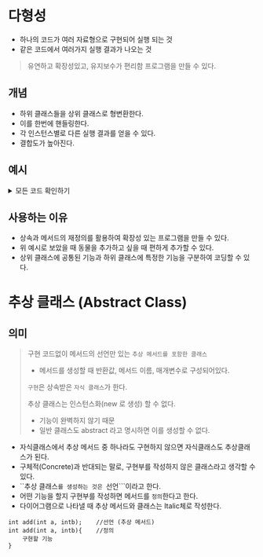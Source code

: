 # 다형성
- 하나의 코드가 여러 자료형으로 구현되어 실행 되는 것
- 같은 코드에서 여러가지 실행 결과가 나오는 것
> 유연하고 확장성있고, 유지보수가 편리함 프로그램을 만들 수 있다.

## 개념
- 하위 클래스들을 상위 클래스로 형변환한다.
- 이를 한번에 핸들링한다.
- 각 인스턴스별로 다른 실행 결과를 얻을 수 있다.
- 결합도가 높아진다.

## 예시
<details>
<summary> 모든 코드 확인하기 </summary>

```
package polymorphismTest;


import java.util.ArrayList;


class Animal{
	// 공통된 기능을 정의 할 때 상위 클래스인 Animal에 기능을 입력한다.
	public void move() {
		System.out.println("동물이 움직입니다.");
	}
	
}

class Human extends Animal {

	@Override
	public void move() {
		System.out.println("사람이 두 발로 걷습니다.");
	}
	public void readBook() {
		System.out.println("사람이 책을 읽습니다.");
	}
}

class Tiger extends Animal {

	@Override
	public void move() {
		System.out.println("호랑이가 네 발로 뜁니다.");
	}
	
	public void hunting() {
		System.out.println("호랑이가 사냥을 합니다.");
	}
}

class Eagle extends Animal {
	
	@Override
	public void move() {
		System.out.println("독수리가 하늘을 납니다.");
	}
	
	public void flying() {
		System.out.println("독수리가 양날개를 쭉 펴고 날아다닙니다.");
	}
}


public class AnimalTest {
	 
	public static void main (String[] args) {
		// 형변환 (업캐스팅 : 상위 클래스의 타입으로 변환)
		Animal hAnimal = new Human();
		Animal tAnimal = new Tiger();
		Animal eAnimal = new Eagle();
		
		AnimalTest test = new AnimalTest();
		// 상위 클래스인 Animal로 형변환이 가능하다.
		// 각자의 가상 메서드 테이블을 갖게 된다.
		test.moveAnimal(hAnimal);
		test.moveAnimal(tAnimal);
		test.moveAnimal(eAnimal);
		
		// 세 동물을 ArrayList에 삽입하고 싶을 때
		ArrayList<Animal> animalList = new ArrayList<>();
		animalList.add(hAnimal);
		animalList.add(tAnimal);
		animalList.add(eAnimal);
		// enhanced for문을 통한 출력
		for (Animal a : animalList) {
			a.move();
		}
		
		
	}
	public void moveAnimal(Animal animal) {
		animal.move();
	}
}
```

</details>

## 사용하는 이유
-  상속과 메서드의 재정의를 활용하여 확장성 있는 프로그램을 만들 수 있다.
 - 위 예시로 보았을 때 동물을 추가하고 싶을 때 편하게 추가할 수 있다.
- 상위 클래스에 공통된 기능과 하위 클래스에 특정한 기능을 구분하여 코딩할 수 있다.

# 추상 클래스 (Abstract Class)

## 의미
> 구현 코드없이 메서드의 선언만 있는 ```추상 메서드를 포함한 클래스```
> - 메서드를 생성할 때 반환값, 메서드 이름, 매개변수로 구성되어있다.
>
> ```구현```은 상속받은 ```자식 클래스```가 한다.
>
> 추상 클래스는 인스턴스화(new 로 생성) 할 수 없다.
> - 기능이 완벽하지 않기 때문
> - 일반 클래스도 abstract 라고 명시하면 이를 생성할 수 없다.
- 자식클래스에서 추상 메서드 중 하나라도 구현하지 않으면 자식클래스도 추상클래스가 된다.
- 구체적(Concrete)과 반대되는 말로, 구현부를 작성하지 않은 클래스라고 생각할 수 있다.
 - ``추상 클래스```를 생성하는 것은 ```선언```이라고 한다.
 - 어떤 기능을 할지 구현부를 작성하면 메서드를 ```정의```한다고 한다.
- 다이어그램으로 나타낼 때 추상 메서드와 클래스는 Italic체로 작성한다.
```
int add(int a, intb);	 //선언 (추상 메서드)
int add(int a, intb){	 //정의
	구현할 기능
}
```


